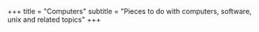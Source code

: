 +++
title = "Computers"
subtitle = "Pieces to do with computers, software, unix and related topics"
+++

